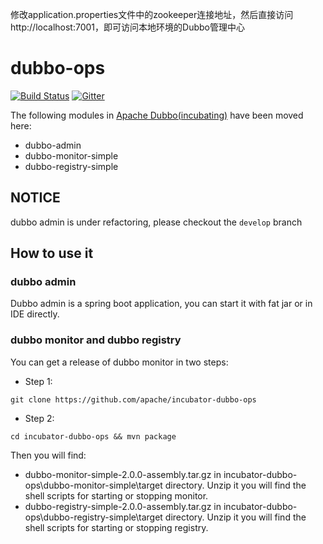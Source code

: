 修改application.properties文件中的zookeeper连接地址，然后直接访问http://localhost:7001，即可访问本地环境的Dubbo管理中心



# dubbo-ops

[![Build Status](https://travis-ci.org/apache/incubator-dubbo-ops.svg?branch=master)](https://travis-ci.org/apache/incubator-dubbo-ops) 
[![Gitter](https://badges.gitter.im/alibaba/dubbo.svg)](https://gitter.im/alibaba/dubbo?utm_source=badge&utm_medium=badge&utm_campaign=pr-badge)

The following modules in [Apache Dubbo(incubating)](https://github.com/apache/incubator-dubbo) have been moved here:

* dubbo-admin
* dubbo-monitor-simple
* dubbo-registry-simple


## NOTICE  
dubbo admin is under refactoring, please checkout the `develop` branch


## How to use it

### dubbo admin

Dubbo admin is a spring boot application, you can start it with fat jar or in IDE directly.

### dubbo monitor and dubbo registry

You can get a release of dubbo monitor in two steps:

* Step 1:
```
git clone https://github.com/apache/incubator-dubbo-ops
```

* Step 2:
```
cd incubator-dubbo-ops && mvn package
```

Then you will find:

* dubbo-monitor-simple-2.0.0-assembly.tar.gz in incubator-dubbo-ops\dubbo-monitor-simple\target directory. Unzip it you will find the shell scripts for starting or stopping monitor.
* dubbo-registry-simple-2.0.0-assembly.tar.gz in incubator-dubbo-ops\dubbo-registry-simple\target directory. Unzip it you will find the shell scripts for starting or stopping registry.

